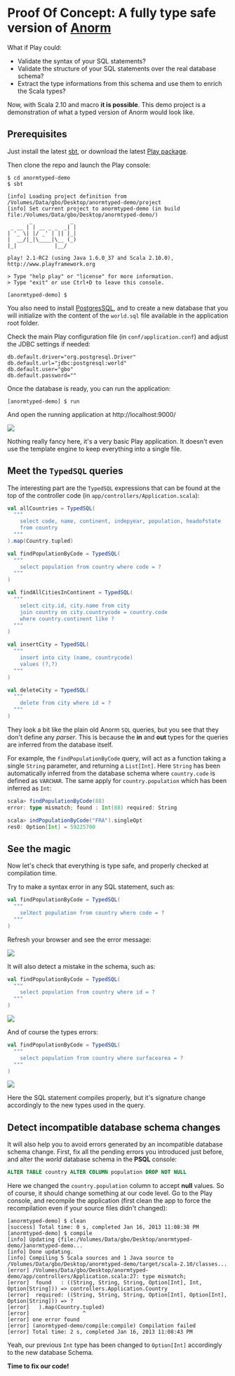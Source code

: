 # Proof Of Concept: A fully type safe version of [Anorm](http://www.playframework.org/documentation/2.0.4/ScalaAnorm)

What if Play could:

- Validate the syntax of your SQL statements?
- Validate the structure of your SQL statements over the real database schema?
- Extract the type informations from this schema and use them to enrich the Scala types?

Now, with Scala 2.10 and macro __it is possible__. This demo project is a demonstration of what a typed version of Anorm would look like.

## Prerequisites

Just install the latest [sbt](http://www.scala-sbt.org), or download the latest [Play package](http://www.playframework.org/). 

Then clone the repo and launch the Play console:

```
$ cd anormtyped-demo
$ sbt

[info] Loading project definition from /Volumes/Data/gbo/Desktop/anormtyped-demo/project        
[info] Set current project to anormtyped-demo (in build file:/Volumes/Data/gbo/Desktop/anormtyped-demo/)
       _            _
 _ __ | | __ _ _  _| |
| '_ \| |/ _' | || |_|
|  __/|_|\____|\__ (_)
|_|            |__/

play! 2.1-RC2 (using Java 1.6.0_37 and Scala 2.10.0), http://www.playframework.org

> Type "help play" or "license" for more information.
> Type "exit" or use Ctrl+D to leave this console.

[anormtyped-demo] $
```

You also need to install [PostgresSQL](http://www.postgresql.org/), and to create a new database that you will initialize with the content of the `world.sql` file available in the application root folder.

Check the main Play configuration file (in `conf/application.conf`) and adjust the JDBC settings if needed:

```properties
db.default.driver="org.postgresql.Driver"
db.default.url="jdbc:postgresql:world"
db.default.user="gbo"
db.default.password=""
```

Once the database is ready, you can run the application:

```
[anormtyped-demo] $ run
```

And open the running application at http://localhost:9000/

![](https://raw.github.com/guillaumebort/anormtyped-demo/master/screenshots/app.png)

Nothing really fancy here, it's a very basic Play application. It doesn't even use the template engine to keep everything into a single file.

## Meet the `TypedSQL` queries

The interesting part are the `TypedSQL` expressions that can be found at the top of the controller code (in `app/controllers/Application.scala`):

```scala
val allCountries = TypedSQL(
  """
    select code, name, continent, indepyear, population, headofstate
    from country
  """
).map(Country.tupled)

val findPopulationByCode = TypedSQL(
  """
    select population from country where code = ?
  """
)

val findAllCitiesInContinent = TypedSQL(
  """
    select city.id, city.name from city 
    join country on city.countrycode = country.code 
    where country.continent like ?
  """ 
)

val insertCity = TypedSQL(
  """
    insert into city (name, countrycode) 
    values (?,?)
  """
)

val deleteCity = TypedSQL(
  """
    delete from city where id = ?
  """
)
```

They look a bit like the plain old Anorm `SQL` queries, but you see that they don't define any _parser_. This is because the __in__ and __out__ types for the queries are inferred from the database itself.

For example, the `findPopulationByCode` query, will act as a function taking a single `String` parameter, and returning a `List[Int]`. Here `String` has been automatically inferred from the database schema where `country.code` is defined as `VARCHAR`. The same apply for `country.population` which has been inferred as `Int`:

```scala
scala> findPopulationByCode(88)
error: type mismatch; found : Int(88) required: String

scala> indPopulationByCode("FRA").singleOpt
res0: Option[Int] = 59225700
```

## See the magic

Now let's check that everything is type safe, and properly checked at compilation time.

Try to make a syntax error in any SQL statement, such as:

```scala
val findPopulationByCode = TypedSQL(
  """
    selXect population from country where code = ?
  """
)
```

Refresh your browser and see the error message:

![](https://raw.github.com/guillaumebort/anormtyped-demo/master/screenshots/syntax_error.png)

It will also detect a mistake in the schema, such as:

```scala
val findPopulationByCode = TypedSQL(
  """
    select population from country where id = ?
  """
)
```

![](https://raw.github.com/guillaumebort/anormtyped-demo/master/screenshots/schema_error.png)

And of course the types errors:

```scala
val findPopulationByCode = TypedSQL(
  """
    select population from country where surfacearea = ?
  """
)
```

![](https://raw.github.com/guillaumebort/anormtyped-demo/master/screenshots/type_error.png)

Here the SQL statement compiles properly, but it's signature change accordingly to the new types used in the query.

## Detect incompatible database schema changes

It will also help you to avoid errors generated by an incompatible database schema change. First, fix all the pending errors you introduced just before, and alter the _world_ database schema in the __PSQL__ console:

```SQL
ALTER TABLE country ALTER COLUMN population DROP NOT NULL
``` 

Here we changed the `country.population` column to accept __null__ values. So of course, it should change something at our code level. Go to the Play console, and recompile the application (first clean the app to force the recompilation even if your source files didn't changed):

```
[anormtyped-demo] $ clean
[success] Total time: 0 s, completed Jan 16, 2013 11:08:38 PM
[anormtyped-demo] $ compile
[info] Updating {file:/Volumes/Data/gbo/Desktop/anormtyped-demo/}anormtyped-demo...
[info] Done updating.                                                             
[info] Compiling 5 Scala sources and 1 Java source to /Volumes/Data/gbo/Desktop/anormtyped-demo/target/scala-2.10/classes...
[error] /Volumes/Data/gbo/Desktop/anormtyped-demo/app/controllers/Application.scala:27: type mismatch;
[error]  found   : ((String, String, String, Option[Int], Int, Option[String])) => controllers.Application.Country
[error]  required: ((String, String, String, Option[Int], Option[Int], Option[String])) => ?
[error]   ).map(Country.tupled)
[error]                 ^
[error] one error found
[error] (anormtyped-demo/compile:compile) Compilation failed
[error] Total time: 2 s, completed Jan 16, 2013 11:08:43 PM
```

Yeah, our previous `Int` type has been changed to `Option[Int]` accordingly to the new database Schema. 

__Time to fix our code!__

